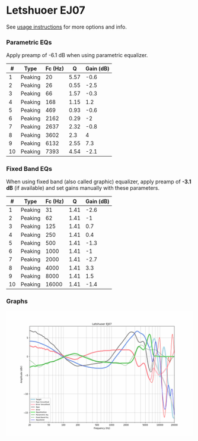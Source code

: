 # Letshuoer EJ07
See [usage instructions](https://github.com/jaakkopasanen/AutoEq#usage) for more options and info.

### Parametric EQs
Apply preamp of -6.1 dB when using parametric equalizer.

|   # | Type    |   Fc (Hz) |    Q |   Gain (dB) |
|-----|---------|-----------|------|-------------|
|   1 | Peaking |        20 | 5.57 |        -0.6 |
|   2 | Peaking |        26 | 0.55 |        -2.5 |
|   3 | Peaking |        66 | 1.57 |        -0.3 |
|   4 | Peaking |       168 | 1.15 |         1.2 |
|   5 | Peaking |       469 | 0.93 |        -0.6 |
|   6 | Peaking |      2162 | 0.29 |        -2   |
|   7 | Peaking |      2637 | 2.32 |        -0.8 |
|   8 | Peaking |      3602 | 2.3  |         4   |
|   9 | Peaking |      6132 | 2.55 |         7.3 |
|  10 | Peaking |      7393 | 4.54 |        -2.1 |

### Fixed Band EQs
When using fixed band (also called graphic) equalizer, apply preamp of **-3.1 dB** (if available) and set gains manually with these parameters.

|   # | Type    |   Fc (Hz) |    Q |   Gain (dB) |
|-----|---------|-----------|------|-------------|
|   1 | Peaking |        31 | 1.41 |        -2.6 |
|   2 | Peaking |        62 | 1.41 |        -1   |
|   3 | Peaking |       125 | 1.41 |         0.7 |
|   4 | Peaking |       250 | 1.41 |         0.4 |
|   5 | Peaking |       500 | 1.41 |        -1.3 |
|   6 | Peaking |      1000 | 1.41 |        -1   |
|   7 | Peaking |      2000 | 1.41 |        -2.7 |
|   8 | Peaking |      4000 | 1.41 |         3.3 |
|   9 | Peaking |      8000 | 1.41 |         1.5 |
|  10 | Peaking |     16000 | 1.41 |        -1.4 |

### Graphs
![](./Letshuoer%20EJ07.png)

